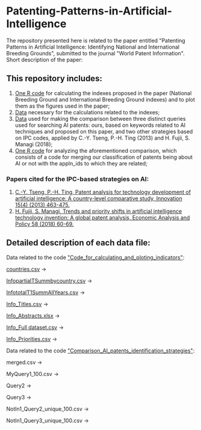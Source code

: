 # Patenting-Patterns-in-Artificial-Intelligence

The repository presented here is related to the paper entitled "Patenting Patterns in Artificial Intelligence: 
Identifying National and International Breeding Grounds", submitted to the journal "World Patent Information". Short description of the paper:

## This repository includes:
1. [One R code](https://github.com/matheusleusin/Patenting-Patterns-in-Artificial-Intelligence/blob/master/Code_for_calculating_and_ploting_indicators.R) for calculating the indexes proposed in the paper (National Breeding Ground and International Breeding Ground indexes) and to plot them as the figures used in the paper;
2. [Data](https://github.com/matheusleusin/Patenting-Patterns-in-Artificial-Intelligence/tree/master/data) necessary for the calculations related to the indexes;
3. [Data](https://github.com/matheusleusin/Patenting-Patterns-in-Artificial-Intelligence/tree/master/data/Data_comparison) used for making the comparison between three distinct queries used for searching AI patents: ours, based on keywords related to AI techniques and proposed on this paper,  and two other strategies based on IPC codes, applied by C.-Y. Tseng, P.-H. Ting (2013) and H. Fujii, S. Managi (2018);
4. [One R code](https://github.com/matheusleusin/Patenting-Patterns-in-Artificial-Intelligence/blob/master/Comparison_AI_patents_identification_strategies.R) for analyzing the aforementioned comparison, which consists of a code for merging our classification of patents being about AI or not with the appln_ids to which they are related;

### Papers cited for the IPC-based strategies on AI: 
1. [C.-Y. Tseng, P.-H. Ting, Patent analysis for technology development of artificial intelligence: A country-level comparative study, Innovation 15(4) (2013) 463-475.](https://www.tandfonline.com/doi/abs/10.5172/impp.2013.15.4.463?casa_token=QtYuBqAC9HUAAAAA:b9_WEwyejUub_SSNcDwrNON0qqyePt7x6sK-EbuNVTxDcm3loeO9DV1_7YCFDbAvcfQpLQjIw1zJFMs)
2. [H. Fujii, S. Managi, Trends and priority shifts in artificial intelligence technology invention: A global patent analysis, Economic Analysis and Policy 58 (2018) 60-69.](https://www.sciencedirect.com/science/article/pii/S0313592617302539?casa_token=X1FH2BIiAvYAAAAA:ot96qmUKvB5IUu80Lg1OwRzN57hOXhhhSaWK0XYHt1Zg3Bm3SSjFpwFl6NPQVOALnaDvVOnRzw)

## Detailed description of each data file:

Data related to the code ["Code_for_calculating_and_ploting_indicators"](https://github.com/matheusleusin/Patenting-Patterns-in-Artificial-Intelligence/blob/master/Code_for_calculating_and_ploting_indicators.R):

[countries.csv](https://github.com/matheusleusin/Patenting-Patterns-in-Artificial-Intelligence/blob/master/data/countries.csv) →

[InfopartialTSummbycountry.csv](https://github.com/matheusleusin/Patenting-Patterns-in-Artificial-Intelligence/blob/master/data/InfopartialTSummbycountry.csv) →

[InfototalT1SummAllYears.csv](https://github.com/matheusleusin/Patenting-Patterns-in-Artificial-Intelligence/blob/master/data/InfototalT1SummAllYears.csv) →

[Info_Titles.csv](https://github.com/matheusleusin/Patenting-Patterns-in-Artificial-Intelligence/blob/master/data/Info_Titles.csv) →

[Info_Abstracts.xlsx](https://github.com/matheusleusin/Patenting-Patterns-in-Artificial-Intelligence/blob/master/data/Info_Abstracts.xlsx) →

[Info_Full dataset.csv](https://github.com/matheusleusin/Patenting-Patterns-in-Artificial-Intelligence/blob/master/data/Info_Full%20dataset.csv) →

[Info_Priorities.csv](https://github.com/matheusleusin/Patenting-Patterns-in-Artificial-Intelligence/blob/master/data/Info_Priorities.csv) →

Data related to the code ["Comparison_AI_patents_identification_strategies"](https://github.com/matheusleusin/Patenting-Patterns-in-Artificial-Intelligence/blob/master/Comparison_AI_patents_identification_strategies.R):

merged.csv → 

MyQuery1_100.csv → 

Query2 →

Query3 →

NotIn1_Query2_unique_100.csv →

NotIn1_Query3_unique_100.csv → 

